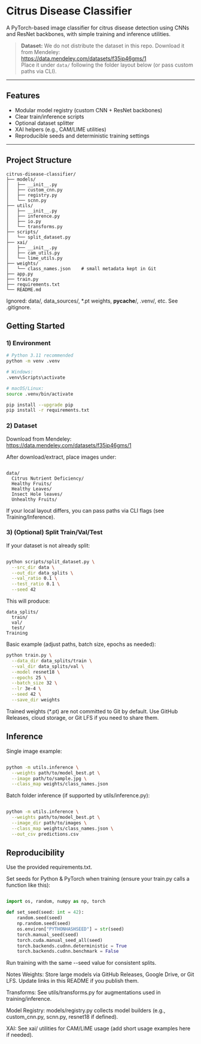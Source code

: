 # Citrus Disease Classifier

A PyTorch-based image classifier for citrus disease detection using CNNs and ResNet backbones, with simple training and inference utilities.

> **Dataset:** We do not distribute the dataset in this repo. Download it from Mendeley:  
> https://data.mendeley.com/datasets/f35jp46gms/1  
> Place it under `data/` following the folder layout below (or pass custom paths via CLI).

---

## Features

- Modular model registry (custom CNN + ResNet backbones)
- Clear train/inference scripts
- Optional dataset splitter
- XAI helpers (e.g., CAM/LIME utilities)
- Reproducible seeds and deterministic training settings

---

## Project Structure

```text
citrus-disease-classifier/
├── models/
│   ├── __init__.py
│   ├── custom_cnn.py
│   ├── registry.py
│   └── scnn.py
├── utils/
│   ├── __init__.py
│   ├── inference.py
│   ├── io.py
│   └── transforms.py
├── scripts/
│   └── split_dataset.py
├── xai/
│   ├── __init__.py
│   ├── cam_utils.py
│   └── lime_utils.py
├── weights/
│   └── class_names.json    # small metadata kept in Git
├── app.py
├── train.py
├── requirements.txt
└── README.md

```
Ignored: data/, data_sources/, *.pt weights, __pycache__/, .venv/, etc. See .gitignore.

## Getting Started
### 1) Environment
```bash
# Python 3.11 recommended
python -m venv .venv

# Windows:
.venv\Scripts\activate

# macOS/Linux:
source .venv/bin/activate

pip install --upgrade pip
pip install -r requirements.txt
```
### 2) Dataset
Download from Mendeley: https://data.mendeley.com/datasets/f35jp46gms/1

After download/extract, place images under:

```text

data/
  Citrus Nutrient Deficiency/
  Healthy Fruits/
  Healthy Leaves/
  Insect Hole leaves/
  Unhealthy Fruits/
```
If your local layout differs, you can pass paths via CLI flags (see Training/Inference).

### 3) (Optional) Split Train/Val/Test
If your dataset is not already split:

```bash

python scripts/split_dataset.py \
  --src_dir data \
  --out_dir data_splits \
  --val_ratio 0.1 \
  --test_ratio 0.1 \
  --seed 42
```
This will produce:

```text
data_splits/
  train/
  val/
  test/
Training
```
Basic example (adjust paths, batch size, epochs as needed):

```bash
python train.py \
  --data_dir data_splits/train \
  --val_dir data_splits/val \
  --model resnet18 \
  --epochs 25 \
  --batch_size 32 \
  --lr 3e-4 \
  --seed 42 \
  --save_dir weights
```
Trained weights (*.pt) are not committed to Git by default. Use GitHub Releases, cloud storage, or Git LFS if you need to share them.

## Inference
Single image example:

```bash

python -m utils.inference \
  --weights path/to/model_best.pt \
  --image path/to/sample.jpg \
  --class_map weights/class_names.json
  ```
Batch folder inference (if supported by utils/inference.py):

```bash

python -m utils.inference \
  --weights path/to/model_best.pt \
  --image_dir path/to/images \
  --class_map weights/class_names.json \
  --out_csv predictions.csv
```
## Reproducibility
Use the provided requirements.txt.

Set seeds for Python & PyTorch when training (ensure your train.py calls a function like this):

```python

import os, random, numpy as np, torch

def set_seed(seed: int = 42):
    random.seed(seed)
    np.random.seed(seed)
    os.environ["PYTHONHASHSEED"] = str(seed)
    torch.manual_seed(seed)
    torch.cuda.manual_seed_all(seed)
    torch.backends.cudnn.deterministic = True
    torch.backends.cudnn.benchmark = False
```
Run training with the same --seed value for consistent splits.

Notes
Weights: Store large models via GitHub Releases, Google Drive, or Git LFS. Update links in this README if you publish them.

Transforms: See utils/transforms.py for augmentations used in training/inference.

Model Registry: models/registry.py collects model builders (e.g., custom_cnn.py, scnn.py, resnet18 if defined).

XAI: See xai/ utilities for CAM/LIME usage (add short usage examples here if needed).